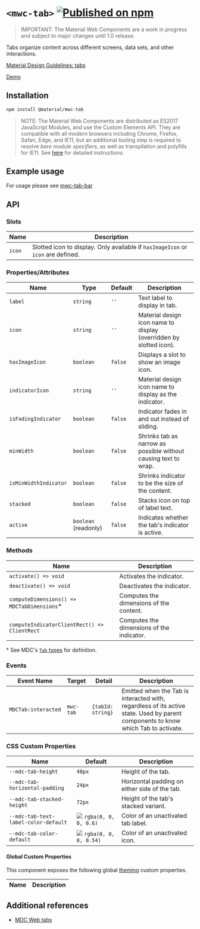 # `<mwc-tab>` [![Published on npm](https://img.shields.io/npm/v/@material/mwc-tab.svg)](https://www.npmjs.com/package/@material/mwc-tab)

> IMPORTANT: The Material Web Components are a work in progress and subject to
> major changes until 1.0 release.

Tabs organize content across different screens, data sets, and other interactions.

[Material Design Guidelines: tabs](https://material.io/components/tabs/)

[Demo](https://material-components.github.io/material-components-web-components/demos/tabs/)

## Installation

```sh
npm install @material/mwc-tab
```

> NOTE: The Material Web Components are distributed as ES2017 JavaScript
> Modules, and use the Custom Elements API. They are compatible with all modern
> browsers including Chrome, Firefox, Safari, Edge, and IE11, but an additional
> tooling step is required to resolve *bare module specifiers*, as well as
> transpilation and polyfills for IE11. See
> [here](https://github.com/material-components/material-components-web-components#quick-start)
> for detailed instructions.

## Example usage

For usage please see [mwc-tab-bar](https://github.com/material-components/material-components-web-components/tree/master/packages/tab-bar)

## API

### Slots

| Name              |	Description
| ----------------- | -------------
| `icon`            |	Slotted icon to display. Only available if `hasImageIcon` or `icon` are defined.

### Properties/Attributes

| Name                  | Type      | Default | Description
| --------------------- | --------- | ------- | -----------
| `label`               | `string`  | `''`    | Text label to display in tab.
| `icon`                | `string`  | `''`    | Material design icon name to display (overridden by slotted icon).
| `hasImageIcon`        | `boolean` | `false` | Displays a slot to show an image icon.
| `indicatorIcon`       | `string`  | `''`    | Material design icon name to display as the indicator.
| `isFadingIndicator`   | `boolean` | `false` | Indicator fades in and out instead of sliding.
| `minWidth`            | `boolean` | `false` | Shrinks tab as narrow as possible without causing text to wrap.
| `isMinWidthIndicator` | `boolean` | `false` | Shrinks indicator to be the size of the content.
| `stacked`             | `boolean` | `false` | Stacks icon on top of label text.
| `active`              | `boolean` (readonly) | `false` | Indicates whether the tab's indicator is active.


### Methods

| Name     | Description
| -------- | -------------
| `activate() => void` | Activates the indicator.
| `deactivate() => void` | Deactivates the indicator.
| `computeDimensions() => MDCTabDimensions`\* | Computes the dimensions of the content.
| `computeIndicatorClientRect() => ClientRect` | Computes the dimensions of the indicator.

\* See MDC's [`Tab` types](https://github.com/material-components/material-components-web/blob/master/packages/mdc-tab/types.ts#L29) for definition.

### Events

| Event Name | Target             | Detail             | Description
| ---------- | ------------------ | ------------------ | -----------
| `MDCTab:interacted` | `mwc-tab` | `{tabId: string}`  | Emitted when the Tab is interacted with, regardless of its active state. Used by parent components to know which Tab to activate.

### CSS Custom Properties

Name                                 | Default                                                  | Description
------------------------------------ | -------------------------------------------------------- | -----------
`--mdc-tab-height`                   | `48px`                                                   | Height of the tab.
`--mdc-tab-horizontal-padding`       | `24px`                                                   | Horizontal padding on either side of the tab.
`--mdc-tab-stacked-height`           | `72px`                                                   | Height of the tab's stacked variant.
`--mdc-tab-text-label-color-default` | ![](images/color_0,0,0,60.png) `rgba(0, 0, 0, 0.6)`  | Color of an unactivated tab label.
`--mdc-tab-color-default`            | ![](images/color_0,0,0,54.png) `rgba(0, 0, 0, 0.54)` | Color of an unactivated icon.

#### Global Custom Properties

This component exposes the following global [theming](https://github.com/material-components/material-components-web-components/blob/master/docs/theming.md)
custom properties.

| Name                                 | Description
| ------------------------------------ | -----------

## Additional references

- [MDC Web tabs](https://material.io/components/tabs/)
